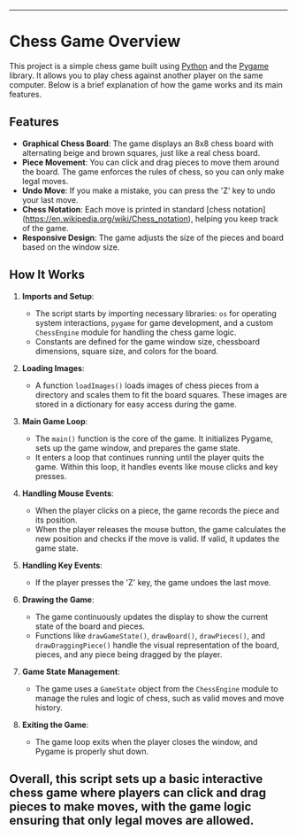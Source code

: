 
--- 
# Chess Game Overview

This project is a simple chess game built using [Python](https://www.python.org/) and the [Pygame](https://www.pygame.org/docs/) library. It allows you to play chess against another player on the same computer. Below is a brief explanation of how the game works and its main features.

## Features

- **Graphical Chess Board**: The game displays an 8x8 chess board with alternating beige and brown squares, just like a real chess board.
- **Piece Movement**: You can click and drag pieces to move them around the board. The game enforces the rules of chess, so you can only make legal moves.
- **Undo Move**: If you make a mistake, you can press the 'Z' key to undo your last move.
- **Chess Notation**: Each move is printed in standard [chess notation] (https://en.wikipedia.org/wiki/Chess_notation), helping you keep track of the game.
- **Responsive Design**: The game adjusts the size of the pieces and board based on the window size.

## How It Works

1. **Imports and Setup**:
   - The script starts by importing necessary libraries: `os` for operating system interactions, `pygame` for game development, and a custom `ChessEngine` module for handling the chess game logic.
   - Constants are defined for the game window size, chessboard dimensions, square size, and colors for the board.

2. **Loading Images**:
   - A function `loadImages()` loads images of chess pieces from a directory and scales them to fit the board squares. These images are stored in a dictionary for easy access during the game.

3. **Main Game Loop**:
   - The `main()` function is the core of the game. It initializes Pygame, sets up the game window, and prepares the game state.
   - It enters a loop that continues running until the player quits the game. Within this loop, it handles events like mouse clicks and key presses.

4. **Handling Mouse Events**:
   - When the player clicks on a piece, the game records the piece and its position.
   - When the player releases the mouse button, the game calculates the new position and checks if the move is valid. If valid, it updates the game state.

5. **Handling Key Events**:
   - If the player presses the 'Z' key, the game undoes the last move.

6. **Drawing the Game**:
   - The game continuously updates the display to show the current state of the board and pieces.
   - Functions like `drawGameState()`, `drawBoard()`, `drawPieces()`, and `drawDraggingPiece()` handle the visual representation of the board, pieces, and any piece being dragged by the player.

7. **Game State Management**:
   - The game uses a `GameState` object from the `ChessEngine` module to manage the rules and logic of chess, such as valid moves and move history.

8. **Exiting the Game**:
   - The game loop exits when the player closes the window, and Pygame is properly shut down.

Overall, this script sets up a basic interactive chess game where players can click and drag pieces to make moves, with the game logic ensuring that only legal moves are allowed.
---

        

